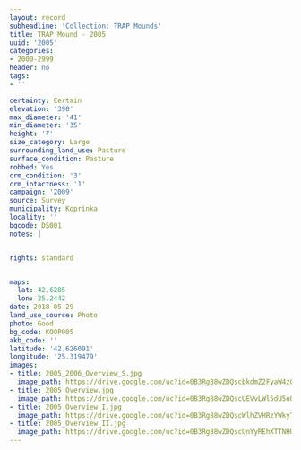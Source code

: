 ```yaml
---
layout: record
subheadline: 'Collection: TRAP Mounds'
title: TRAP Mound - 2005
uuid: '2005'
categories:
- 2000-2999
header: no
tags:
- ''

certainty: Certain
elevation: '390'
max_diameter: '41'
min_diameter: '35'
height: '7'
size_category: Large
surrounding_land_use: Pasture
surface_condition: Pasture
robbed: Yes
crm_condition: '3'
crm_intactness: '1'
campaign: '2009'
source: Survey
municipality: Koprinka
locality: ''
bgcode: DS001
notes: |


rights: standard


maps:
  lat: 42.6285
  lon: 25.2442
date: 2018-05-29
land_use_source: Photo
photo: Good
bg_code: KOOP005
akb_code: ''
latitude: '42.626091'
longitude: '25.319479'
images:
- title: 2005_2006_Overview_S.jpg
  image_path: https://drive.google.com/uc?id=0B3Rg88wZDQscbkdmZ2FyaW4zQkE
- title: 2005_Overview.jpg
  image_path: https://drive.google.com/uc?id=0B3Rg88wZDQscUEVvLWl5dU5oQjA
- title: 2005_Overview_I.jpg
  image_path: https://drive.google.com/uc?id=0B3Rg88wZDQscWlhZVHRzYWkyTkk
- title: 2005_Overview_II.jpg
  image_path: https://drive.google.com/uc?id=0B3Rg88wZDQscUnYyREhXTTNHUms
---
```

